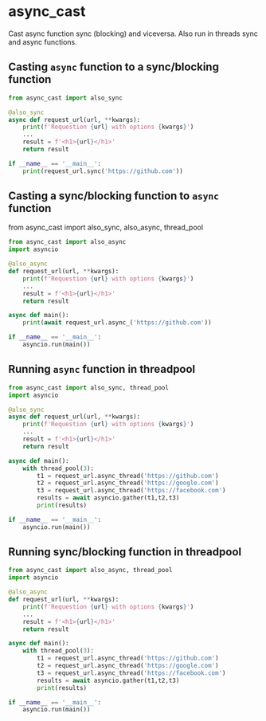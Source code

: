 # async_cast
Cast async function sync (blocking) and viceversa. Also run in threads sync and async functions.


## Casting `async` function to a sync/blocking function

```python
from async_cast import also_sync

@also_sync
async def request_url(url, **kwargs):
    print(f'Requestion {url} with options {kwargs}')
    ...
    result = f'<h1>{url}</h1>'
    return result

if __name__ == '__main__':
    print(request_url.sync('https://github.com'))
```

## Casting a sync/blocking function to `async` function

from async_cast import also_sync, also_async, thread_pool

```python
from async_cast import also_async
import asyncio

@also_async
def request_url(url, **kwargs):
    print(f'Requestion {url} with options {kwargs}')
    ...
    result = f'<h1>{url}</h1>'
    return result

async def main():
    print(await request_url.async_('https://github.com'))

if __name__ == '__main__':
    asyncio.run(main())
```

## Running `async` function in threadpool

```python
from async_cast import also_sync, thread_pool
import asyncio

@also_sync
async def request_url(url, **kwargs):
    print(f'Requestion {url} with options {kwargs}')
    ...
    result = f'<h1>{url}</h1>'
    return result

async def main():
    with thread_pool(3):
        t1 = request_url.async_thread('https://github.com')
        t2 = request_url.async_thread('https://google.com')
        t3 = request_url.async_thread('https://facebook.com')
        results = await asyncio.gather(t1,t2,t3)
        print(results)

if __name__ == '__main__':
    asyncio.run(main())
```

## Running sync/blocking function in threadpool

```python
from async_cast import also_async, thread_pool
import asyncio

@also_async
def request_url(url, **kwargs):
    print(f'Requestion {url} with options {kwargs}')
    ...
    result = f'<h1>{url}</h1>'
    return result

async def main():
    with thread_pool(3):
        t1 = request_url.async_thread('https://github.com')
        t2 = request_url.async_thread('https://google.com')
        t3 = request_url.async_thread('https://facebook.com')
        results = await asyncio.gather(t1,t2,t3)
        print(results)

if __name__ == '__main__':
    asyncio.run(main())
```

